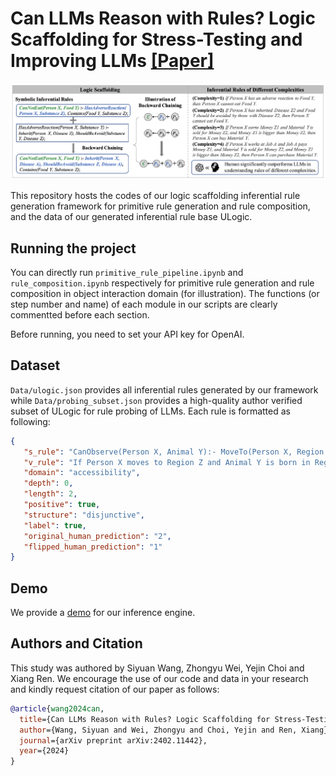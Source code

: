 # Can LLMs Reason with Rules? Logic Scaffolding for Stress-Testing and Improving LLMs [[Paper]](https://arxiv.org/abs/2402.11442)

![Illustration of Logic Scaffolding](assets/logical_scaffolding.png)

This repository hosts the codes of our logic scaffolding inferential rule generation framework for primitive rule generation and rule composition, and the data of our generated inferential rule base ULogic. 

## Running the project
You can directly run `primitive_rule_pipeline.ipynb` and `rule_composition.ipynb` respectively for primitive rule generation and rule composition in object interaction domain (for illustration). The functions (or step number and name) of each module in our scripts are clearly commentted before each section.

Before running, you need to set your API key for OpenAI. 

## Dataset
`Data/ulogic.json` provides all inferential rules generated by our framework while `Data/probing_subset.json` provides a high-quality author verified subset of ULogic for rule probing of LLMs.
Each rule is formatted as following:
```json
{
   "s_rule": "CanObserve(Person X, Animal Y):- MoveTo(Person X, Region Z), Born(Animal Y, Region Z);",
   "v_rule": "If Person X moves to Region Z and Animal Y is born in Region Z, then Person X can observe Animal Y.",
   "domain": "accessibility",
   "depth": 0,
   "length": 2,
   "positive": true,
   "structure": "disjunctive",
   "label": true,
   "original_human_prediction": "2",
   "flipped_human_prediction": "1"
}
```

## Demo
We provide a [demo](http://210.16.188.56:59998) for our inference engine.

## Authors and Citation

This study was authored by Siyuan Wang, Zhongyu Wei, Yejin Choi and Xiang Ren. We encourage the use of our code and data in your research and kindly request citation of our paper as follows:

```BibTeX
@article{wang2024can,
  title={Can LLMs Reason with Rules? Logic Scaffolding for Stress-Testing and Improving LLMs},
  author={Wang, Siyuan and Wei, Zhongyu and Choi, Yejin and Ren, Xiang},
  journal={arXiv preprint arXiv:2402.11442},
  year={2024}
}
```
